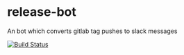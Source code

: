 # release-bot
An bot which converts gitlab tag pushes to slack messages

[![Build Status](https://travis-ci.org/karriereat/release-bot.svg?branch=master)](https://travis-ci.org/karriereat/release-bot)